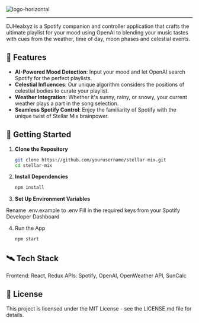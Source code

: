 ![logo-horizontal](https://github.com/bkny-labs/stellar-mix-fe/assets/940197/7dd1ecb1-cc67-4eb1-9df1-a65bfa1eacec)

---

DJHealxyz is a Spotify companion and controller application that crafts the ultimate playlist for your mood using OpenAI to blending your music tastes with cues from the weather, time of day, moon phases and celestial events.

## 🌠 Features
- **AI-Powered Mood Detection**: Input your mood and let OpenAI search Spotify for the perfect playlists.
- **Celestial Influences**: Our unique algorithm considers the positions of celestial bodies to curate your playlist.
- **Weather Integration**: Whether it's sunny, rainy, or snowy, your current weather plays a part in the song selection.
- **Seamless Spotify Control**: Enjoy the familiarity of Spotify with the unique twist of Stellar Mix brainpower.

## 🚀 Getting Started

1. **Clone the Repository**
   ```bash
   git clone https://github.com/yourusername/stellar-mix.git
   cd stellar-mix

2. **Install Dependencies**
   ```bash
   npm install
   ```
3. **Set Up Environment Variables**

Rename .env.example to .env
Fill in the required keys from your Spotify Developer Dashboard

4. Run the App
    ```bash
    npm start
    ```

## 🛰️ Tech Stack

Frontend: React, Redux
APIs: Spotify, OpenAI, OpenWeather API, SunCalc


## 📜 License
This project is licensed under the MIT License - see the LICENSE.md file for details.
